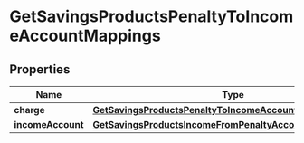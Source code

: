 
# GetSavingsProductsPenaltyToIncomeAccountMappings

## Properties
Name | Type | Description | Notes
------------ | ------------- | ------------- | -------------
**charge** | [**GetSavingsProductsPenaltyToIncomeAccountMappingsCharge**](GetSavingsProductsPenaltyToIncomeAccountMappingsCharge.md) |  |  [optional]
**incomeAccount** | [**GetSavingsProductsIncomeFromPenaltyAccount**](GetSavingsProductsIncomeFromPenaltyAccount.md) |  |  [optional]



